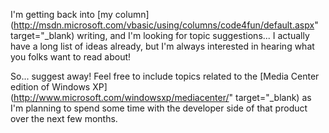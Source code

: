 I'm getting back into [my column](http://msdn.microsoft.com/vbasic/using/columns/code4fun/default.aspx" target="_blank) writing, and I'm looking for topic suggestions... I actually have a long list of ideas already, but I'm always interested in hearing what you folks want to read about!

So... suggest away! Feel free to include topics related to the [Media Center edition of Windows XP](http://www.microsoft.com/windowsxp/mediacenter/" target="_blank) as I'm planning to spend some time with the developer side of that product over the next few months.